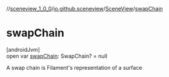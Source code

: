 //[sceneview_1_0_0](../../../index.md)/[io.github.sceneview](../index.md)/[SceneView](index.md)/[swapChain](swap-chain.md)

# swapChain

[androidJvm]\
open var [swapChain](swap-chain.md): SwapChain? = null

A swap chain is Filament's representation of a surface
